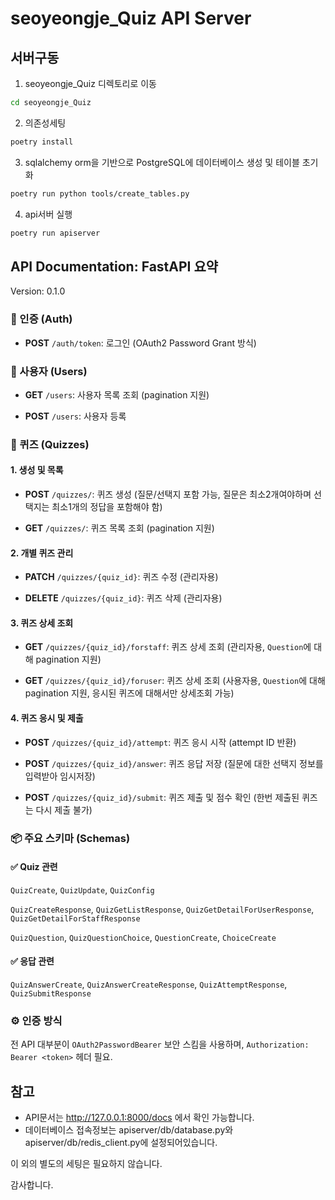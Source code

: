 # seoyeongje_Quiz API Server

## 서버구동
1. seoyeongje_Quiz 디렉토리로 이동
```sh
cd seoyeongje_Quiz
```

2. 의존성세팅
```sh
poetry install
```

3. sqlalchemy orm을 기반으로 PostgreSQL에 데이터베이스 생성 및 테이블 초기화
```sh
poetry run python tools/create_tables.py
```

4. api서버 실행
```sh
poetry run apiserver
```

## API Documentation: FastAPI 요약
Version: 0.1.0

### 🔑 인증 (Auth)
- **POST** `/auth/token`: 로그인 (OAuth2 Password Grant 방식)

### 👥 사용자 (Users)
- **GET** `/users`: 사용자 목록 조회 (pagination 지원)

- **POST** `/users`: 사용자 등록

### 🧠 퀴즈 (Quizzes)
#### 1. 생성 및 목록
- **POST** `/quizzes/`: 퀴즈 생성 (질문/선택지 포함 가능, 질문은 최소2개여야하며 선택지는 최소1개의 정답을 포함해야 함)

- **GET** `/quizzes/`: 퀴즈 목록 조회 (pagination 지원)

#### 2. 개별 퀴즈 관리
- **PATCH** `/quizzes/{quiz_id}`: 퀴즈 수정 (관리자용)

- **DELETE** `/quizzes/{quiz_id}`: 퀴즈 삭제 (관리자용)

#### 3. 퀴즈 상세 조회
- **GET** `/quizzes/{quiz_id}/forstaff`: 퀴즈 상세 조회 (관리자용, `Question`에 대해 pagination 지원)

- **GET** `/quizzes/{quiz_id}/foruser`: 퀴즈 상세 조회 (사용자용, `Question`에 대해 pagination 지원, 응시된 퀴즈에 대해서만 상세조회 가능)

#### 4. 퀴즈 응시 및 제출
- **POST** `/quizzes/{quiz_id}/attempt`: 퀴즈 응시 시작 (attempt ID 반환)

- **POST** `/quizzes/{quiz_id}/answer`: 퀴즈 응답 저장 (질문에 대한 선택지 정보를 입력받아 임시저장)

- **POST** `/quizzes/{quiz_id}/submit`: 퀴즈 제출 및 점수 확인 (한번 제출된 퀴즈는 다시 제출 불가)

### 📦 주요 스키마 (Schemas)
#### ✅ Quiz 관련
`QuizCreate`, `QuizUpdate`, `QuizConfig`

`QuizCreateResponse`, `QuizGetListResponse`, `QuizGetDetailForUserResponse`, `QuizGetDetailForStaffResponse`

`QuizQuestion`, `QuizQuestionChoice`, `QuestionCreate`, `ChoiceCreate`

#### ✅ 응답 관련
`QuizAnswerCreate`, `QuizAnswerCreateResponse`, `QuizAttemptResponse`, `QuizSubmitResponse`

### ⚙️ 인증 방식
전 API 대부분이 `OAuth2PasswordBearer` 보안 스킴을 사용하며, `Authorization: Bearer <token>` 헤더 필요.

## 참고
- API문서는 http://127.0.0.1:8000/docs 에서 확인 가능합니다.
- 데이터베이스 접속정보는 apiserver/db/database.py와 apiserver/db/redis_client.py에 설정되어있습니다.

이 외의 별도의 세팅은 필요하지 않습니다.

감사합니다.